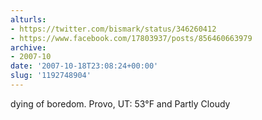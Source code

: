 ```yaml
---
alturls:
- https://twitter.com/bismark/status/346260412
- https://www.facebook.com/17803937/posts/856460663979
archive:
- 2007-10
date: '2007-10-18T23:08:24+00:00'
slug: '1192748904'
---
```


dying of boredom. Provo, UT: 53°F and Partly Cloudy

